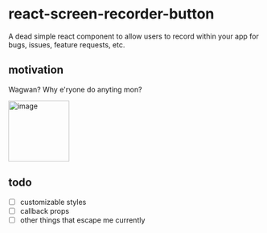 # react-screen-recorder-button
A dead simple react component to allow users to record within your app for bugs, issues, feature requests, etc.

## motivation
Wagwan? Why e'ryone do anyting mon?

<img width="121" alt="image" src="https://github.com/toddpress/react-screen-recorder-button/assets/2934422/b5ffef4c-6719-496c-b64f-26d3cbaab31d">

## todo
- [ ] customizable styles
- [ ] callback props
- [ ] other things that escape me currently
